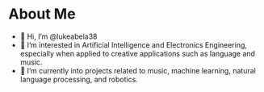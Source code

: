 # About Me

- 👋 Hi, I’m @lukeabela38
- 👀 I’m interested in Artificial Intelligence and Electronics Engineering, especially when applied to creative applications such as language and music.
- 🌱 I’m currently into projects related to music, machine learning, natural language processing, and robotics.


<!---
lukeabela38/lukeabela38 is a ✨ special ✨ repository because its `README.md` (this file) appears on your GitHub profile.
You can click the Preview link to take a look at your changes.
--->
